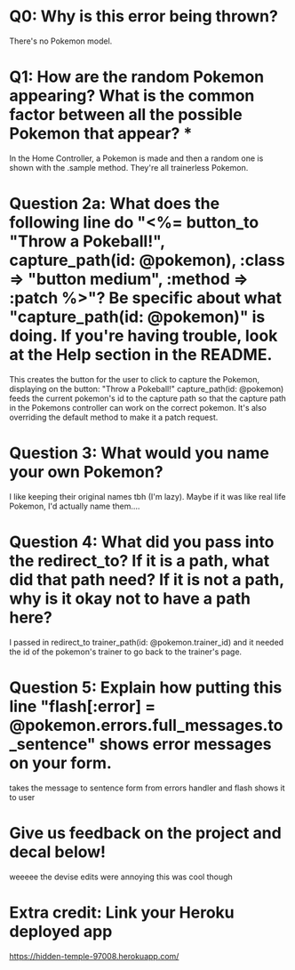# Q0: Why is this error being thrown?
There's no Pokemon model.

# Q1: How are the random Pokemon appearing? What is the common factor between all the possible Pokemon that appear? *
In the Home Controller, a Pokemon is made and then a random one is shown with the .sample method. They're all trainerless Pokemon.

# Question 2a: What does the following line do "<%= button_to "Throw a Pokeball!", capture_path(id: @pokemon), :class => "button medium", :method => :patch %>"? Be specific about what "capture_path(id: @pokemon)" is doing. If you're having trouble, look at the Help section in the README.
This creates the button for the user to click to capture the Pokemon, displaying on the button: "Throw a Pokeball!"
capture_path(id: @pokemon) feeds the current pokemon's id to the capture path so that the capture path in the Pokemons controller can work on the correct pokemon. It's also overriding the default method to make it a patch request.

# Question 3: What would you name your own Pokemon?
I like keeping their original names tbh (I'm lazy). Maybe if it was like real life Pokemon, I'd actually name them....

# Question 4: What did you pass into the redirect_to? If it is a path, what did that path need? If it is not a path, why is it okay not to have a path here?
I passed in
redirect_to trainer_path(id: @pokemon.trainer_id)
and it needed the id of the pokemon's trainer to go back to the trainer's page.

# Question 5: Explain how putting this line "flash[:error] = @pokemon.errors.full_messages.to_sentence" shows error messages on your form.
takes the message to sentence form from errors handler and flash shows it to user

# Give us feedback on the project and decal below!
weeeee
the devise edits were annoying
this was cool though

# Extra credit: Link your Heroku deployed app
https://hidden-temple-97008.herokuapp.com/